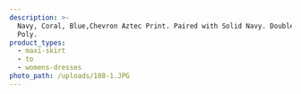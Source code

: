```yaml
---
description: >-
  Navy, Coral, Blue,Chevron Aztec Print. Paired with Solid Navy. Double Brushed
  Poly.
product_types:
  - maxi-skirt
  - to
  - womens-dresses
photo_path: /uploads/108-1.JPG
---
```

